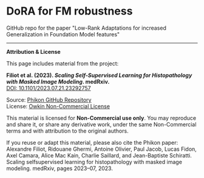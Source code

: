 # DoRA for FM robustness
GitHub repo for the paper "Low-Rank Adaptations for increased Generalization in Foundation Model features"

---
**Attribution & License**

This page includes material from the project:

**Filiot et al. (2023). _Scaling Self-Supervised Learning for Histopathology with Masked Image Modeling_. medRxiv.**  
[DOI: 10.1101/2023.07.21.23292757](https://www.medrxiv.org/content/early/2023/07/26/2023.07.21.23292757)

Source: [Phikon GitHub Repository](https://github.com/owkin/HistoSSLscaling)  
License: [Owkin Non-Commercial License](https://github.com/owkin/HistoSSLscaling/tree/main?tab=License-1-ov-file)

This material is licensed for **Non-Commercial use only**. You may reproduce and share it, or share any derivative work, under the same Non-Commercial terms and with attribution to the original authors.  

If you reuse or adapt this material, please also cite the Phikon paper:  
Alexandre Filiot, Ridouane Ghermi, Antoine Olivier, Paul Jacob, Lucas Fidon, Axel Camara, Alice Mac Kain, Charlie Saillard, and Jean-Baptiste Schiratti. Scaling selfsupervised learning for histopathology with masked image modeling. medRxiv, pages
2023–07, 2023.
